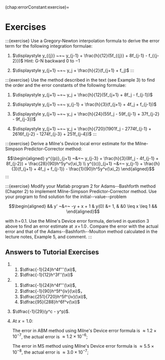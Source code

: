 (chap:errorConstant:exercise)=
# Exercises

:::{exercise}
Use a Gregory-Newton interpolation formula to derive the error term
for the following integration formulae:

1.  $\displaystyle y_{{j}} ~=~ y_{j-1} + \frac{h}{12}(5f_{{j}} + 8f_{j-1} - f_{{j-2}})$
    Hint: G-N backward $0$ to $-1$

2.  $\displaystyle y_{j+1} ~=~ y_j + \frac{h}{2}(f_{j+1} + f_j)$
:::

:::{exercise}
Use the method described in the text (see Example 3) to find the
order and the error constants of the following formulae:

1.  $\displaystyle y_{j+1} ~=~ y_j
            + \frac{h}{12}(5f_{j+1} + 8f_j - f_{j-1})$

2.  $\displaystyle y_{j+1} ~=~ y_{j-1}
            + \frac{h}{3}(f_{j+1} + 4f_j + f_{j-1})$

3.  $\displaystyle y_{j+1} ~=~ y_j + \frac{h}{24}(55f_j - 59f_{j-1}
            + 37f_{j-2} - 9f_{j-3})$

4.  $\displaystyle y_{j+1} ~=~ y_j + \frac{h}{720}(1901f_j - 2774f_{j-1}
            + 2616f_{j-2} - 1274f_{j-3} + 251f_{j-4})$
:::

:::{exercise}
Derive a Milne's Device local error estimate for the Milne-Simpson
Predictor-Corrector method: 

$$\begin{aligned}
        y^{(p)}_{j+1} ~&=~ y_{j-3} + \frac{h}{3}(8f_j - 4f_{j-1} + 8f_{j-2})
        + \frac{28}{90}h^5y^v(\xi_1)
        \\
        y^{(c)}_{j+1} ~&=~ y_{j-1} + \frac{h}{3}(f_{j+1} + 4f_j + f_{j-1})
        - \frac{1}{90}h^5y^v(\xi_2)   
\end{aligned}$$
:::

:::{exercise}
Modify your Matlab program 2 for Adams--Bashforth method (Chapter 2)
to implement Milne-Simpson Predictor-Corrector method. Use your
program to find solution for the initial--value--problem

$$\begin{aligned}
        && y' ~&=~ -y + x + 1
            & y(0) &= 1,
            & &0 \leq x \leq 1 &&   
\end{aligned}$$ 

with $h \!=\! 0.1$. Use the Milne's Device error
formula, derived in question 3 above to find an error estimate at
$\,x \!=\! 1.0\,$. Compare the error with the actual error and that
of the Adams--Bashforth--Moulton method calculated in the lecture
notes, Example 5, and comment.
:::    

## Answers to Tutorial Exercises

1.  
    1. $\dfrac{-1}{24}h^4f'''(\xi)$,
    1. $\dfrac{-1}{12}h^3f''(\xi)$

2.  
    1. $\dfrac{-1}{24}h^4f'''(\xi)$,
    1. $\dfrac{-1}{90}h^5f^{iv}(\xi)$，
    1. $\dfrac{251}{720}h^5f^{iv}(\xi)$,
    1. $\dfrac{95}{288}h^6f^v(\xi)$

3.  $\dfrac{-1}{29}(y^c - y^p)$.

4.  At $x = 1.0$:

    The error in ABM method using Milne's Device error formula is
    $\approx 1.2\times10^{-7}$, the actual error is
    $\approx 1.2\times10^{-6}$;

    The error in MS method using Milne's Device error formula is
    $\approx 5.5\times10^{-8}$, the actual error is
    $\approx 3.0\times10^{-7}$;
